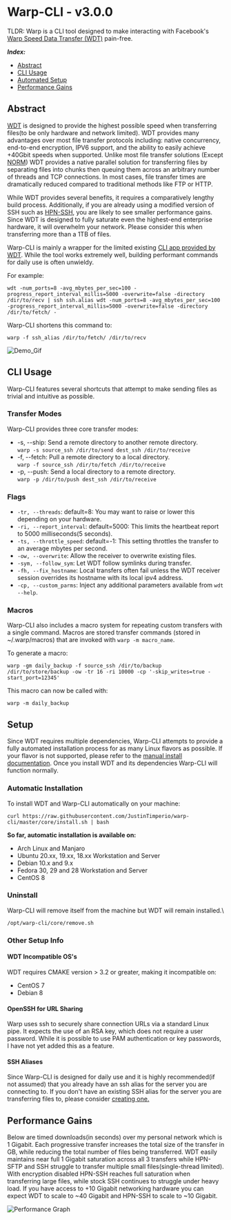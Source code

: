 # Warp-CLI - v3.0.0
TLDR: Warp is a CLI tool designed to make interacting with Facebook's [Warp Speed Data Transfer (WDT)](https://github.com/facebook/wdt) pain-free.

***Index:***
- [Abstract](https://github.com/JustinTimperio/warp-cli#abstract)
- [CLI Usage](https://github.com/JustinTimperio/warp-cli#cli-usage)
- [Automated Setup](https://github.com/JustinTimperio/warp-cli#setup)
- [Performance Gains](https://github.com/JustinTimperio/warp-cli#performance-gains)


## Abstract
[WDT](https://github.com/facebook/wdt) is designed to provide the highest possible speed when transferring files(to be only hardware and network limited). WDT provides many advantages over most file transfer protocols including: native concurrency, end-to-end encryption, IPV6 support, and the ability to easily achieve +40Gbit speeds when supported. Unlike most file transfer solutions (Except [NORM](https://www.nrl.navy.mil/itd/ncs/products/norm)) WDT provides a native parallel solution for transferring files by separating files into chunks then queuing them across an arbitrary number of threads and TCP connections. In most cases, file transfer times are dramatically reduced compared to traditional methods like FTP or HTTP.

While WDT provides several benefits, it requires a comparatively lengthy build process. Additionally, if you are already using a modified version of SSH such as [HPN-SSH](https://www.psc.edu/hpn-ssh), you are likely to see smaller performance gains. Since WDT is designed to fully saturate even the highest-end enterprise hardware, it will overwhelm your network. Please consider this when transferring more than a 1TB of files.

Warp-CLI is mainly a wrapper for the limited existing [CLI app provided by WDT](https://github.com/facebook/wdt/wiki/Getting-Started-with-the-WDT-command-line). While the tool works extremely well, building performant commands for daily use is often unwieldy.

For example:
```
wdt -num_ports=8 -avg_mbytes_per_sec=100 -progress_report_interval_millis=5000 -overwrite=false -directory /dir/to/recv | ssh ssh.alias wdt -num_ports=8 -avg_mbytes_per_sec=100 -progress_report_interval_millis=5000 -overwrite=false -directory /dir/to/fetch/ -
```

Warp-CLI shortens this command to:
```
warp -f ssh_alias /dir/to/fetch/ /dir/to/recv
```

![Demo_Gif](https://imgur.com/N5uSgNV.gif)


## CLI Usage
Warp-CLI features several shortcuts that attempt to make sending files as trivial and intuitive as possible.

### Transfer Modes
Warp-CLI provides three core transfer modes:
- -s, --ship: Send a remote directory to another remote directory.\
    `warp -s source_ssh /dir/to/send dest_ssh /dir/to/receive`  
- -f, --fetch: Pull a remote directory to a local directory.\
    `warp -f source_ssh /dir/to/fetch /dir/to/receive`
- -p, --push: Send a local directory to a remote directory.\
    `warp -p /dir/to/push dest_ssh /dir/to/receive`

### Flags
- `-tr, --threads`: default=8: You may want to raise or lower this depending on your hardware.
- `-ri, --report_interval`: default=5000: This limits the heartbeat report to 5000 milliseconds(5 seconds).
- `-ts, --throttle_speed`: default=-1: This setting throttles the transfer to an average mbytes per second.
- `-ow, --overwrite`: Allow the receiver to overwrite existing files.
- `-sym, --follow_sym`: Let WDT follow symlinks during transfer.
- `-fh, --fix_hostname`: Local transfers often fail unless the WDT receiver session overrides its hostname with its local ipv4 address.
- `-cp, --custom_parms`: Inject any additional parameters available from `wdt --help`.

### Macros
Warp-CLI also includes a macro system for repeating custom transfers with a single command. Macros are stored transfer commands (stored in ~/.warp/macros) that are invoked with `warp -m macro_name`.

To generate a macro:
 ```
 warp -gm daily_backup -f source_ssh /dir/to/backup /dir/to/store/backup -ow -tr 16 -ri 10000 -cp '-skip_writes=true -start_port=12345'
 ```

This macro can now be called with:
 ```
 warp -m daily_backup
```

## Setup
Since WDT requires multiple dependencies, Warp-CLI attempts to provide a fully automated installation process for as many Linux flavors as possible. If your flavor is not supported, please refer to the [manual install documentation](https://github.com/facebook/wdt/blob/master/build/BUILD.md). Once you install WDT and its dependencies Warp-CLI will function normally.  

### Automatic Installation
To install WDT and Warp-CLI automatically on your machine:
``` 
curl https://raw.githubusercontent.com/JustinTimperio/warp-cli/master/core/install.sh | bash
```

**So far, automatic installation is available on:**
- Arch Linux and Manjaro
- Ubuntu 20.xx, 19.xx, 18.xx Workstation and Server
- Debian 10.x and 9.x
- Fedora 30, 29 and 28 Workstation and Server
- CentOS 8

### Uninstall
Warp-CLI will remove itself from the machine but WDT will remain installed.\
```
/opt/warp-cli/core/remove.sh
```

### Other Setup Info
#### WDT Incompatible OS's
WDT requires CMAKE version > 3.2 or greater, making it incompatible on:
- CentOS 7
- Debian 8

#### OpenSSH for URL Sharing
Warp uses ssh to securely share connection URLs via a standard Linux pipe. It expects the use of an RSA key, which does not require a user password. While it is possible to use PAM authentication or key passwords, I have not yet added this as a feature.

#### SSH Aliases
Since Warp-CLI is designed for daily use and it is highly recommended(if not assumed) that you already have an ssh alias for the server you are connecting to. If you don't have an existing SSH alias for the server you are transferring files to, please consider [creating one.](https://www.howtogeek.com/75007/stupid-geek-tricks-use-your-ssh-config-file-to-create-aliases-for-hosts/)

## Performance Gains
Below are timed downloads(in seconds) over my personal network which is 1 Gigabit. Each progressive transfer increases the total size of the transfer in GB, while reducing the total number of files being transferred. WDT easily maintains near full 1 Gigabit saturation across all 3 transfers while HPN-SFTP and SSH struggle to transfer multiple small files(single-thread limited). With encryption disabled HPN-SSH reaches full saturation when transferring large files, while stock SSH continues to struggle under heavy load. If you have access to +10 Gigabit networking hardware you can expect WDT to scale to ~40 Gigabit and HPN-SSH to scale to ~10 Gigabit.

![Performance Graph](https://i.imgur.com/ax7eKzj.png)
